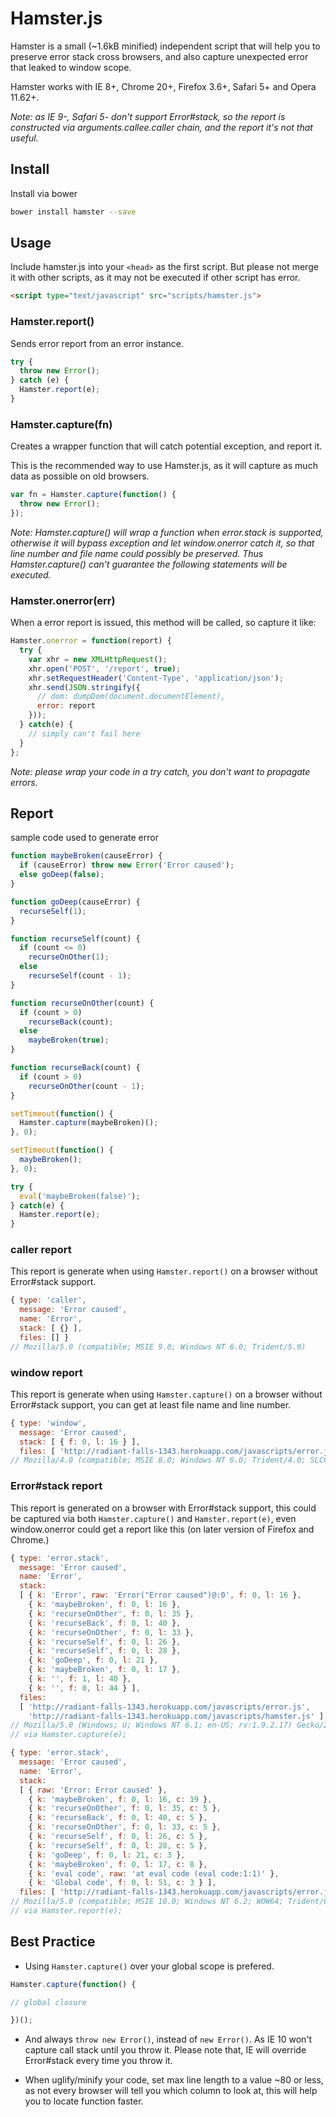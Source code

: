 # Hamster.js

Hamster is a small (~1.6kB minified) independent script that will help you to
preserve error stack cross browsers, and also capture unexpected error that
leaked to window scope.

Hamster works with IE 8+, Chrome 20+, Firefox 3.6+, Safari 5+ and Opera 11.62+.

_Note: as IE 9-, Safari 5- don't support Error#stack, so the report is constructed
via arguments.callee.caller chain, and the report it's not that useful._

## Install

Install via bower

```sh
bower install hamster --save
```

## Usage

Include hamster.js into your `<head>` as the first script. But please not merge
it with other scripts, as it may not be executed if other script has error.

```html
<script type="text/javascript" src="scripts/hamster.js">
```

### Hamster.report()

Sends error report from an error instance.

```js
try {
  throw new Error();
} catch (e) {
  Hamster.report(e);
}
```

### Hamster.capture(fn)

Creates a wrapper function that will catch potential exception, and report it.

This is the recommended way to use Hamster.js, as it will capture as much data
as possible on old browsers.

```js
var fn = Hamster.capture(function() {
  throw new Error();
});
```

_Note: Hamster.capture() will wrap a function when error.stack is supported,
otherwise it will bypass exception and let window.onerror catch it, so that
line number and file name could possibly be preserved. Thus Hamster.capture()
can't guarantee the following statements will be executed._

### Hamster.onerror(err)

When a error report is issued, this method will be called, so capture it like:

```js
Hamster.onerror = function(report) {
  try {
    var xhr = new XMLHttpRequest();
    xhr.open('POST', '/report', true);
    xhr.setRequestHeader('Content-Type', 'application/json');
    xhr.send(JSON.stringify({
      // dom: dumpDom(document.documentElement),
      error: report
    }));
  } catch(e) {
    // simply can't fail here
  }
};
```

_Note: please wrap your code in a try catch, you don't want to propagate errors._

## Report

sample code used to generate error

```js
function maybeBroken(causeError) {
  if (causeError) throw new Error('Error caused');
  else goDeep(false);
}

function goDeep(causeError) {
  recurseSelf(1);
}

function recurseSelf(count) {
  if (count <= 0)
    recurseOnOther(1);
  else
    recurseSelf(count - 1);
}

function recurseOnOther(count) {
  if (count > 0)
    recurseBack(count);
  else
    maybeBroken(true);
}

function recurseBack(count) {
  if (count > 0)
    recurseOnOther(count - 1);
}

setTimeout(function() {
  Hamster.capture(maybeBroken)();
}, 0);

setTimeout(function() {
  maybeBroken();
}, 0);

try {
  eval('maybeBroken(false)');
} catch(e) {
  Hamster.report(e);
}
```

### caller report

This report is generate when using `Hamster.report()` on a browser without
Error#stack support.

```js
{ type: 'caller',
  message: 'Error caused',
  name: 'Error',
  stack: [ {} ],
  files: [] }
// Mozilla/5.0 (compatible; MSIE 9.0; Windows NT 6.0; Trident/5.0)
```

### window report

This report is generate when using `Hamster.capture()` on a browser without
Error#stack support, you can get at least file name and line number.

```js
{ type: 'window',
  message: 'Error caused',
  stack: [ { f: 0, l: 16 } ],
  files: [ 'http://radiant-falls-1343.herokuapp.com/javascripts/error.js' ] }
// Mozilla/4.0 (compatible; MSIE 8.0; Windows NT 6.0; Trident/4.0; SLCC1; .NET CLR 2.0.50727; .NET CLR 3.5.30729; .NET CLR 3.0.30729)
```

### Error#stack report

This report is generated on a browser with Error#stack support, this could be
captured via both `Hamster.capture()` and `Hamster.report(e)`, even
window.onerror could get a report like this (on later version of Firefox and Chrome.)

```js
{ type: 'error.stack',
  message: 'Error caused',
  name: 'Error',
  stack:
  [ { k: 'Error', raw: 'Error("Error caused")@:0', f: 0, l: 16 },
    { k: 'maybeBroken', f: 0, l: 16 },
    { k: 'recurseOnOther', f: 0, l: 35 },
    { k: 'recurseBack', f: 0, l: 40 },
    { k: 'recurseOnOther', f: 0, l: 33 },
    { k: 'recurseSelf', f: 0, l: 26 },
    { k: 'recurseSelf', f: 0, l: 28 },
    { k: 'goDeep', f: 0, l: 21 },
    { k: 'maybeBroken', f: 0, l: 17 },
    { k: '', f: 1, l: 40 },
    { k: '', f: 0, l: 44 } ],
  files:
  [ 'http://radiant-falls-1343.herokuapp.com/javascripts/error.js',
    'http://radiant-falls-1343.herokuapp.com/javascripts/hamster.js' ] }
// Mozilla/5.0 (Windows; U; Windows NT 6.1; en-US; rv:1.9.2.17) Gecko/20110420 Firefox/3.6.17
// via Hamster.capture(e);

{ type: 'error.stack',
  message: 'Error caused',
  name: 'Error',
  stack:
  [ { raw: 'Error: Error caused' },
    { k: 'maybeBroken', f: 0, l: 16, c: 19 },
    { k: 'recurseOnOther', f: 0, l: 35, c: 5 },
    { k: 'recurseBack', f: 0, l: 40, c: 5 },
    { k: 'recurseOnOther', f: 0, l: 33, c: 5 },
    { k: 'recurseSelf', f: 0, l: 26, c: 5 },
    { k: 'recurseSelf', f: 0, l: 28, c: 5 },
    { k: 'goDeep', f: 0, l: 21, c: 3 },
    { k: 'maybeBroken', f: 0, l: 17, c: 8 },
    { k: 'eval code', raw: 'at eval code (eval code:1:1)' },
    { k: 'Global code', f: 0, l: 51, c: 3 } ],
  files: [ 'http://radiant-falls-1343.herokuapp.com/javascripts/error.js' ] }
// Mozilla/5.0 (compatible; MSIE 10.0; Windows NT 6.2; WOW64; Trident/6.0)
// via Hamster.report(e);
```

## Best Practice

- Using `Hamster.capture()` over your global scope is prefered.

```js
Hamster.capture(function() {

// global closure

})();
```

- And always `throw new Error()`, instead of `new Error()`. As IE 10 won't capture
  call stack until you throw it. Please note that, IE will override Error#stack
  every time you throw it.

- When uglify/minify your code, set max line length to a value ~80 or less, as
  not every browser will tell you which column to look at, this will help you
  to locate function faster.
